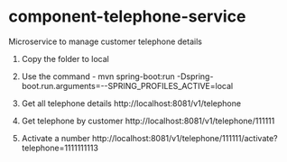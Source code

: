 # component-telephone-service
Microservice to manage customer telephone details


1. Copy the folder to local
2. Use the command  - mvn spring-boot:run -Dspring-boot.run.arguments=--SPRING_PROFILES_ACTIVE=local

3. Get all telephone details
http://localhost:8081/v1/telephone

4. Get telephone by customer
http://localhost:8081/v1/telephone/111111

5. Activate a number
http://localhost:8081/v1/telephone/111111/activate?telephone=1111111113


